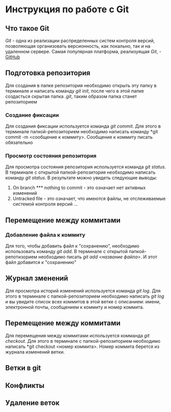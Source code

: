 # Инструкция по работе с Git

## Что такое Git
*Git* - одна из реализации распределенных систем контроля версий, позволяющая организовать версионность, как локально, так и на удаленном сервере. Самая популярная платформа, реализуящая *Git*, - [GitHub](https://github.com) 

## Подготовка репозитория
Для создания в папке репозитория необходимо открыть эту папку в терминале и написать команду *git init*, после чего в этой папке создасться скрытая папка *.git*, таким образом папка станет репозиторием

### Создание фиксации
Для создания фиксации используется команда *git commit*. Для этого в терминале папкой-репозиторием необходимо написать команду *git commit -m <сообщение к коммиту>. Сообщение к коммиту писать обязательно


### Просмотр состояния репозитория
Для просмотра состояния репозитория используется команда *git status*. В терминале с открытой папкой-репозитория необходимо написать команду *git status*. В результате можно увидеть следующие выводы:
1. On branch *** nothing to commit - это означает нет активных изменений
2. Untracked file - это означает, что имеются файлы, не отслеживаемые системой контроля версий
...

## Перемещение между коммитами

### Добавление файла к коммиту
Для того, чтобы добавить файл к "сохранению", необходимо использовать команду *git add*. В терминале с открытой папкой-репотизорием необходимо писать *git add <название файла>*. И этот файл добавится к "сохранению"

## Журнал зменений
Для просмотра историй изменений используется команда *git log*. Для этого в терминале с папкой-репозиторием необходимо написать *git log* и вы увидите список всех коммитов в этой ветке с описанием: имени, электронной почты, сообщением к коммиту и номер коммита.

## Перемещение между коммитами
Для перемещения между коммитами используется комманда *git checkout*. Для этого в терминале с папкой-репозиторием необходимо написать *git checkout <номер коммита>. Номер коммита берется из журнала изменений ветки.

## Ветки в git

## Конфликты

## Удаление веток